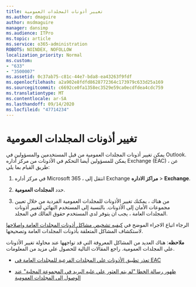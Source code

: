 ```yaml
---
title: تغيير أذونات المجلدات العمومية
ms.author: dmaguire
author: msdmaguire
manager: dansimp
ms.audience: ITPro
ms.topic: article
ms.service: o365-administration
ROBOTS: NOINDEX, NOFOLLOW
localization_priority: Normal
ms.custom:
- "633"
- "3500007"
ms.assetid: 0c37ab75-c81c-44e7-bda8-ea43263f9fdf
ms.openlocfilehash: a2a902e8fdfd8628772364c173979c633d25a169
ms.sourcegitcommit: c6692ce0fa1358ec3529e59ca0ecdfdea4cdc759
ms.translationtype: MT
ms.contentlocale: ar-SA
ms.lasthandoff: 09/14/2020
ms.locfileid: "47714234"
---
```

# <a name="changing-public-folder-permissions"></a>تغيير أذونات المجلدات العمومية

يمكن تغيير أذونات المجلدات العمومية من قبل المستخدمين والمسؤولين في Outlook. يمكن للمسؤولين أيضا التحكم في الأذونات من مركز أداره Exchange (EAC) ، عن طريق القيام بما يلي:
  
1. في مركز أداره Microsoft 365 ، انتقل إلى Exchange **مراكز الاداره** \> **Exchange**.

2. حدد **المجلدات العمومية**.

3. من هناك ، يمكنك تغيير الأذونات للمجلدات العمومية الفردية من خلال تعيين مجموعات الأمان إلى الأذونات. بالنسبة إلى المستخدم النهائي لتغيير أذونات المجلدات العامة ، يجب ان يتوفر لدي المستخدم حقوق المالك في المجلد.

الرجاء اتباع الاجراء الموضح في [كيفيه تشخيص مشاكل أذونات المجلدات العامة وإصلاحها](https://docs.microsoft.com/exchange/troubleshoot/public-folders/public-folder-permission-issues) لاستكشاف المشاكل المتعلقة بأذونات المجلدات العامة وتصحيحها.

**ملاحظه**: هناك العديد من المشاكل المعروفة التي قد تواجهها عند محاولة تغيير الأذونات علي المجلدات العمومية. راجع المقالات التالية للحصول علي مزيد من المعلومات.

- [تعذر تطبيق الأذونات علي المجلدات الفرعية للمجلدات العامة في EAC](https://docs.microsoft.com/exchange/troubleshoot/public-folders/can%E2%80%99t-apply-permissions-public-folder-subfolders)

- [ظهور رسالة الخطا "لم يتم العثور علي علبه البريد في المجموعة المحلية" عند الوصول إلى المجلدات العمومية](https://docs.microsoft.com/exchange/troubleshoot/public-folders/mailbox-not-found-local-forest-public-folder)

